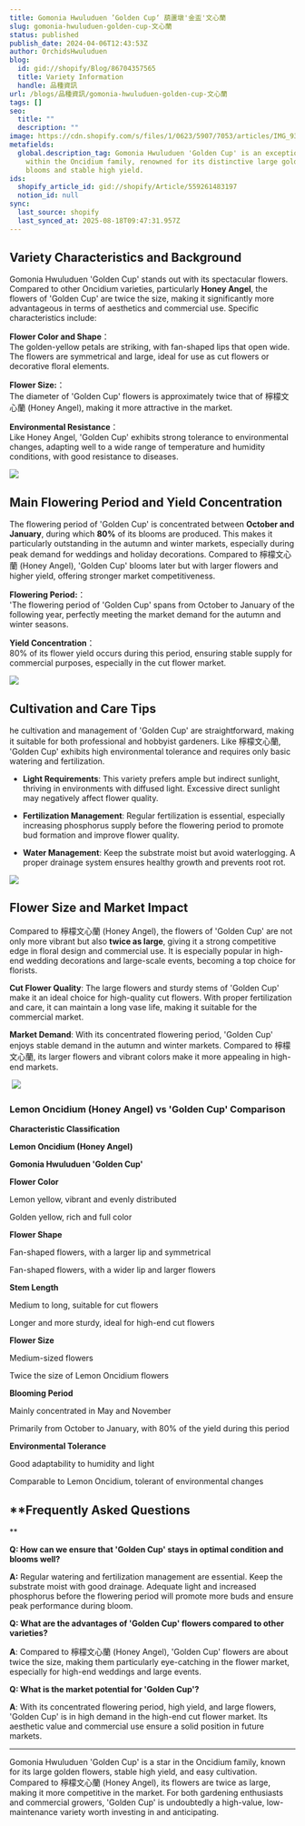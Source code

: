 ```yaml
---
title: Gomonia Hwuluduen ’Golden Cup‘ 葫蘆墩'金盃'文心蘭
slug: gomonia-hwuluduen-golden-cup-文心蘭
status: published
publish_date: 2024-04-06T12:43:53Z
author: OrchidsHwuluduen
blog:
  id: gid://shopify/Blog/86704357565
  title: Variety Information
  handle: 品種資訊
url: /blogs/品種資訊/gomonia-hwuluduen-golden-cup-文心蘭
tags: []
seo:
  title: ""
  description: ""
image: https://cdn.shopify.com/s/files/1/0623/5907/7053/articles/IMG_9376.jpg?v=1741335121
metafields:
  global.description_tag: Gomonia Hwuluduen 'Golden Cup' is an exceptional variety
    within the Oncidium family, renowned for its distinctive large golden-yellow
    blooms and stable high yield.
ids:
  shopify_article_id: gid://shopify/Article/559261483197
  notion_id: null
sync:
  last_source: shopify
  last_synced_at: 2025-08-18T09:47:31.957Z
---
```


## **Variety Characteristics and Background**

Gomonia Hwuluduen 'Golden Cup' stands out with its spectacular flowers. Compared to other Oncidium varieties, particularly **Honey Angel**, the flowers of 'Golden Cup' are twice the size, making it significantly more advantageous in terms of aesthetics and commercial use. Specific characteristics include:  

**Flower Color and Shape**：  
The golden-yellow petals are striking, with fan-shaped lips that open wide. The flowers are symmetrical and large, ideal for use as cut flowers or decorative floral elements.  

**Flower Size:**：  
The diameter of 'Golden Cup' flowers is approximately twice that of 檸檬文心蘭 (Honey Angel), making it more attractive in the market.

**Environmental Resistance**：  
Like Honey Angel, 'Golden Cup' exhibits strong tolerance to environmental changes, adapting well to a wide range of temperature and humidity conditions, with good resistance to diseases.

![](https://cdn.shopify.com/s/files/1/0623/5907/7053/files/F8839598-E558-45A1-AC47-80F142F32A63_480x480.jpg?v=1712362879)

  
  

## **Main Flowering Period and Yield Concentration**

The flowering period of 'Golden Cup' is concentrated between **October and January**, during which **80%** of its blooms are produced. This makes it particularly outstanding in the autumn and winter markets, especially during peak demand for weddings and holiday decorations. Compared to 檸檬文心蘭 (Honey Angel), 'Golden Cup' blooms later but with larger flowers and higher yield, offering stronger market competitiveness.

**Flowering Period:**：  
'The flowering period of 'Golden Cup' spans from October to January of the following year, perfectly meeting the market demand for the autumn and winter seasons.

**Yield Concentration**：  
80% of its flower yield occurs during this period, ensuring stable supply for commercial purposes, especially in the cut flower market.  
  

![](https://cdn.shopify.com/s/files/1/0623/5907/7053/files/IMG_1077_480x480.jpg?v=1712362248)

  

## **Cultivation and Care Tips**

he cultivation and management of 'Golden Cup' are straightforward, making it suitable for both professional and hobbyist gardeners. Like 檸檬文心蘭, 'Golden Cup' exhibits high environmental tolerance and requires only basic watering and fertilization.

*   **Light Requirements**: This variety prefers ample but indirect sunlight, thriving in environments with diffused light. Excessive direct sunlight may negatively affect flower quality.  
      
    
*   **Fertilization Management**: Regular fertilization is essential, especially increasing phosphorus supply before the flowering period to promote bud formation and improve flower quality.  
      
    
*   **Water Management**: Keep the substrate moist but avoid waterlogging. A proper drainage system ensures healthy growth and prevents root rot.  
      
    

![](https://cdn.shopify.com/s/files/1/0623/5907/7053/files/IMG_5109_600x600.jpg?v=1711757030)  

## **Flower Size and Market Impact**

Compared to 檸檬文心蘭 (Honey Angel), the flowers of 'Golden Cup' are not only more vibrant but also **twice as large**, giving it a strong competitive edge in floral design and commercial use. It is especially popular in high-end wedding decorations and large-scale events, becoming a top choice for florists.

**Cut Flower Quality**: The large flowers and sturdy stems of 'Golden Cup' make it an ideal choice for high-quality cut flowers. With proper fertilization and care, it can maintain a long vase life, making it suitable for the commercial market.

**Market Demand**: With its concentrated flowering period, 'Golden Cup' enjoys stable demand in the autumn and winter markets. Compared to 檸檬文心蘭, its larger flowers and vibrant colors make it more appealing in high-end markets.

 ![](https://cdn.shopify.com/s/files/1/0623/5907/7053/files/IMG_7120_600x600.jpg?v=1712362280)

### **Lemon Oncidium (Honey Angel) vs 'Golden Cup' Comparison**

**Characteristic Classification**

**Lemon Oncidium (Honey Angel)**

**Gomonia Hwuluduen 'Golden Cup'**

**Flower Color**

Lemon yellow, vibrant and evenly distributed

Golden yellow, rich and full color

**Flower Shape**

Fan-shaped flowers, with a larger lip and symmetrical

Fan-shaped flowers, with a wider lip and larger flowers

**Stem Length**

Medium to long, suitable for cut flowers

Longer and more sturdy, ideal for high-end cut flowers

**Flower Size**

Medium-sized flowers

Twice the size of Lemon Oncidium flowers

**Blooming Period**

Mainly concentrated in May and November

Primarily from October to January, with 80% of the yield during this period

**Environmental Tolerance**

Good adaptability to humidity and light

Comparable to Lemon Oncidium, tolerant of environmental changes

## **Frequently Asked Questions  
**

**Q: How can we ensure that 'Golden Cup' stays in optimal condition and blooms well?**

**A:** Regular watering and fertilization management are essential. Keep the substrate moist with good drainage. Adequate light and increased phosphorus before the flowering period will promote more buds and ensure peak performance during bloom.

**Q: What are the advantages of 'Golden Cup' flowers compared to other varieties?**

**A**: Compared to 檸檬文心蘭 (Honey Angel), 'Golden Cup' flowers are about twice the size, making them particularly eye-catching in the flower market, especially for high-end weddings and large events.

**Q: What is the market potential for 'Golden Cup'?**

**A**: With its concentrated flowering period, high yield, and large flowers, 'Golden Cup' is in high demand in the high-end cut flower market. Its aesthetic value and commercial use ensure a solid position in future markets.  
  

* * *

Gomonia Hwuluduen 'Golden Cup' is a star in the Oncidium family, known for its large golden flowers, stable high yield, and easy cultivation. Compared to 檸檬文心蘭 (Honey Angel), its flowers are twice as large, making it more competitive in the market. For both gardening enthusiasts and commercial growers, 'Golden Cup' is undoubtedly a high-value, low-maintenance variety worth investing in and anticipating.